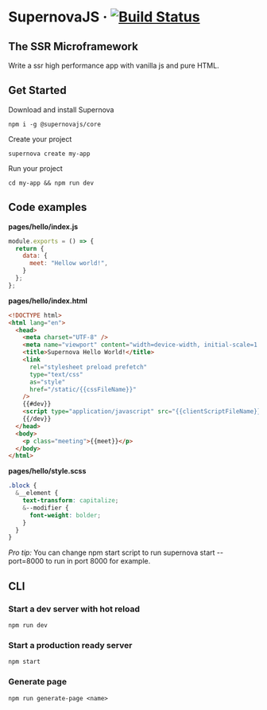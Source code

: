 # SupernovaJS &middot; [![Build Status](https://travis-ci.org/supernova-tool/supernova.svg?branch=main)](https://travis-ci.org/supernova-tool/supernova)

## The SSR Microframework

Write a ssr high performance app with vanilla js and pure HTML.

## Get Started

Download and install Supernova

`npm i -g @supernovajs/core`

Create your project

`supernova create my-app`

Run your project

`cd my-app && npm run dev`

## Code examples

**pages/hello/index.js**

```js
module.exports = () => {
  return {
    data: {
      meet: "Hellow world!",
    }
  };
};

```

**pages/hello/index.html**

```html
<!DOCTYPE html>
<html lang="en">
  <head>
    <meta charset="UTF-8" />
    <meta name="viewport" content="width=device-width, initial-scale=1.0" />
    <title>Supernova Hello World!</title>
    <link
      rel="stylesheet preload prefetch"
      type="text/css"
      as="style"
      href="/static/{{cssFileName}}"
    />
    {{#dev}}
    <script type="application/javascript" src="{{clientScriptFileName}}" async></script>
    {{/dev}}
  </head>
  <body>
    <p class="meeting">{{meet}}</p>
  </body>
</html>
```

**pages/hello/style.scss**

```scss
.block {
  &__element {
    text-transform: capitalize;
    &--modifier {
      font-weight: bolder;
    }
  }
}
```

_Pro tip:_ You can change npm start script to run supernova start --port=8000 to run in port 8000 for example.

## CLI

### Start a dev server with hot reload

`npm run dev`

### Start a production ready server

`npm start`

### Generate page

`npm run generate-page <name>`
